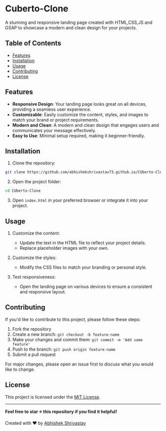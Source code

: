 # Cuberto-Clone


A stunning and responsive landing page created with HTML,CSS,JS and GSAP to showcase a modern and clean design for your projects.

## Table of Contents

- [Features](#features)
- [Installation](#installation)
- [Usage](#usage)
- [Contributing](#contributing)
- [License](#license)


## Features

- **Responsive Design**: Your landing page looks great on all devices, providing a seamless user experience.
- **Customizable**: Easily customize the content, styles, and images to match your brand or project requirements.
- **Modern and Clean**: A modern and clean design that engages users and communicates your message effectively.
- **Easy to Use**: Minimal setup required, making it beginner-friendly.

## Installation

1. Clone the repository:

```bash
git clone https://github.com/abhishekshrivastav73.github.io/CUberto-Clone.git
```

2. Open the project folder:

```bash
cd CUberto-Clone
```

3. Open `index.html` in your preferred browser or integrate it into your project.

## Usage

1. Customize the content:
   - Update the text in the HTML file to reflect your project details.
   - Replace placeholder images with your own.

2. Customize the styles:
   - Modify the CSS files to match your branding or personal style.

3. Test responsiveness:
   - Open the landing page on various devices to ensure a consistent and responsive layout.

## Contributing

If you'd like to contribute to this project, please follow these steps:

1. Fork the repository
2. Create a new branch: `git checkout -b feature-name`
3. Make your changes and commit them: `git commit -m 'Add some feature'`
4. Push to the branch: `git push origin feature-name`
5. Submit a pull request

For major changes, please open an issue first to discuss what you would like to change.

## License

This project is licensed under the [MIT License](LICENSE).

---

**Feel free to star ⭐ this repository if you find it helpful!**

Created with ❤️ by [Abhishek Shrivastav](https://github.com/AbhishekShrivastav73)

